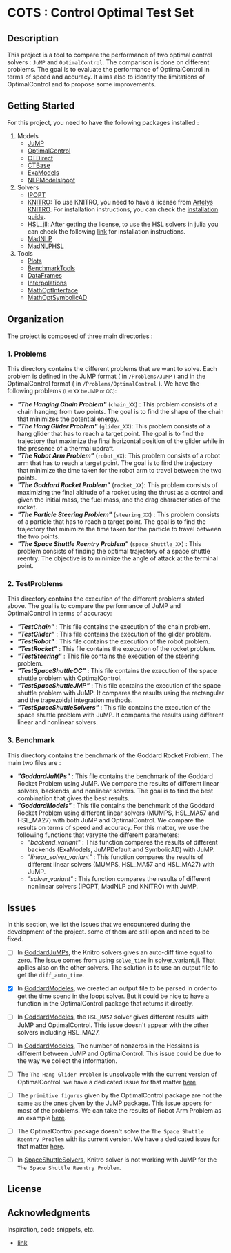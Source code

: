 # COTS : Control Optimal Test Set

## Description

This project is a tool to compare the performance of two optimal control solvers : `JuMP` and `OptimalControl`. The comparison is done on different problems. The goal is to evaluate the performance of OptimalControl in terms of speed and accuracy. It aims also to identify the limitations of OptimalControl and to propose some improvements.

## Getting Started

For this project, you need to have the following packages installed :
1. Models
    - [JuMP](https://jump.dev/JuMP.jl/stable/) 
    - [OptimalControl](https://control-toolbox.org/OptimalControl.jl/stable/)
    - [CTDirect](https://control-toolbox.org/docs/ctdirect/stable/)
    - [CTBase](https://control-toolbox.org/docs/ctbase/stable/)
    - [ExaModels](https://exanauts.github.io/ExaModels.jl/stable/)
    - [NLPModelsIpopt](https://jso.dev/NLPModelsIpopt.jl/stable/)
2. Solvers
    - [IPOPT](https://github.com/jump-dev/Ipopt.jl)
    - [KNITRO](https://www.artelys.com/app/docs/knitro/1_introduction.html): To use KNITRO, you need to have a license from [Artelys KNITRO](https://www.artelys.com/products/knitro/). For installation instructions, you can check the [installation guide](https://www.artelys.com/app/docs/knitro/1_introduction/installation.html).
    - [HSL_jll](https://licences.stfc.ac.uk/product/libhsl): After getting the license, to use the HSL solvers in julia you can check the following [link](https://discourse.julialang.org/t/how-to-get-hsl-up-and-running-with-ipopt/114138/3) for installation instructions.
    - [MadNLP](https://madnlp.github.io/MadNLP.jl/stable/)
    - [MadNLPHSL](https://github.com/MadNLP/MadNLP.jl/tree/master/lib/MadNLPHSL)
3. Tools
    - [Plots](http://docs.juliaplots.org/latest/)
    - [BenchmarkTools](https://github.com/JuliaCI/BenchmarkTools.jl)
    - [DataFrames](https://dataframes.juliadata.org/stable/)
    - [Interpolations](http://juliamath.github.io/Interpolations.jl/latest/)
    - [MathOptInterface](https://jump.dev/MathOptInterface.jl/stable/)
    - [MathOptSymbolicAD](https://juliapackages.com/p/mathoptsymbolicad)

## Organization

The project is composed of three main directories : 

### 1. Problems
This directory contains the different problems that we want to solve. Each problem is defined in the JuMP format ( in `/Problems/JuMP` ) and in the OptimalControl format ( in `/Problems/OptimalControl` ).
We have the following problems <span  style="font-size:0.8em;">(Let XX be JMP or OC)</span>:
- ***"The Hanging Chain Problem"*** (`chain_XX`) : This problem consists of a chain hanging from two points. The goal is to find the shape of the chain that minimizes the potential energy.
- ***"The Hang Glider Problem"*** (`glider_XX`): This problem consists of a hang glider that has to reach a target point. The goal is to find the trajectory that maximize the final horizontal position of the glider while in the presence of a thermal updraft.
- ***"The Robot Arm Problem"*** (`robot_XX`): This problem consists of a robot arm that has to reach a target point. The goal is to find the trajectory that minimize the time taken for the robot arm to travel between the two points.
- ***"The Goddard Rocket Problem"*** (`rocket_XX`): This problem consists of maximizing the final altitude of a rocket using the thrust as a control and given the initial mass, the fuel mass, and the drag characteristics of the rocket.      
- ***"The Particle Steering Problem"*** (`steering_XX`) : This problem consists of a particle that has to reach a target point. The goal is to find the trajectory that minimize the time taken for the particle to travel between the two points.
- ***"The Space Shuttle Reentry Problem"*** (`space_Shuttle_XX`) : This problem consists of finding the optimal trajectory of a space shuttle reentry. The objective is to minimize the angle of attack at the terminal point.

### 2. TestProblems

This directory contains the execution of the different problems stated above. The goal is to compare the performance of JuMP and OptimalControl in terms of accuracy:
- ***"TestChain"*** : This file contains the execution of the chain problem.
- ***"TestGlider"*** : This file contains the execution of the glider problem.
- ***"TestRobot"*** : This file contains the execution of the robot problem.
- ***"TestRocket"*** : This file contains the execution of the rocket problem.
- ***"TestSteering"*** : This file contains the execution of the steering problem.
- ***"TestSpaceShuttleOC"*** : This file contains the execution of the space shuttle problem with OptimalControl.
- ***"TestSpaceShuttleJMP"*** : This file contains the execution of the space shuttle problem with JuMP. It compares the results using the rectangular and the trapezoidal integration methods.
- ***"TestSpaceShuttleSolvers"*** : This file contains the execution of the space shuttle problem with JuMP. It compares the results using different linear and nonlinear solvers.

### 3. Benchmark
This directory contains the benchmark of the Goddard Rocket Problem. 
The main two files are :
- ***"GoddardJuMPs"*** : This file contains the benchmark of the Goddard Rocket Problem using JuMP. We compare the results of different linear solvers, backends, and nonlinear solvers. The goal is to find the best combination that gives the best results.
- ***"GoddardModels"*** : This file contains the benchmark of the Goddard Rocket Problem using different linear solvers (MUMPS, HSL_MA57 and HSL_MA27) with both JuMP and OptimalControl. We compare the results on terms of speed and accuracy.
For this matter, we use the following functions that varyate the different parameters:
    - *"backend_variant"* : This function compares the results of different backends (ExaModels, JuMPDefault and SymbolicAD) with JuMP.
    - *"linear_solver_variant"* : This function compares the results of different linear solvers (MUMPS, HSL_MA57 and HSL_MA27) with JuMP.
    - *"solver_variant"* : This function compares the results of different nonlinear solvers (IPOPT, MadNLP and KNITRO) with JuMP.

## Issues

In this section, we list the issues that we encountered during the development of the project. some of them are still open and need to be fixed.

- [ ] In [GoddardJuMPs](https://github.com/0Yassine0/COTS.jl/blob/a1b97478dfa4dcd7f9ed96fe8330ddbe5e274114/Benchmark/GoddardJuMPs.ipynb#L254), the Knitro solvers gives an auto-diff time equal to zero. The issue comes from using `solve_time` in [solver_variant.jl](https://github.com/0Yassine0/COTS.jl/blob/a1b97478dfa4dcd7f9ed96fe8330ddbe5e274114/Benchmark/solver_variant.jl#L39). That apllies also on the other solvers. The solution is to use an output file to get the `diff_auto_time`.
- [x] In [GoddardModeles](https://github.com/0Yassine0/COTS.jl/blob/a1b97478dfa4dcd7f9ed96fe8330ddbe5e274114/Benchmark/GoddardModeles.ipynb#L316), we created an output file to be parsed in order to get the time spend in the Ipopt solver. But it could be nice to have a function in the OptimalControl package that returns it directly.
- [ ] In [GoddardModeles](https://github.com/0Yassine0/COTS.jl/blob/a1b97478dfa4dcd7f9ed96fe8330ddbe5e274114/Benchmark/GoddardModeles.ipynb#L923), the `HSL_MA57` solver gives different results with JuMP and OptimalControl. This issue doesn't appear with the other solvers including HSL_MA27. 
- [ ] In [GoddardModeles](https://github.com/0Yassine0/COTS.jl/blob/a1b97478dfa4dcd7f9ed96fe8330ddbe5e274114/Benchmark/GoddardModeles.ipynb#L923), The number of nonzeros in the Hessians is different between JuMP and OptimalControl. This issue could be due to the way we collect the information.
- [ ] The `The Hang Glider Problem` is unsolvable with the current version of OptimalControl. we have a dedicated issue for that matter [here](https://github.com/0Yassine0/COTS.jl/issues/9)
- [ ] The `primitive figures` given by the OptimalControl package are not the same as the ones given by the JuMP package. This issue appers for most of the problems. We can take the results of Robot Arm Problem as an example [here](https://github.com/0Yassine0/COTS.jl/blob/a1b97478dfa4dcd7f9ed96fe8330ddbe5e274114/TestProblems/testRobot.ipynb).
- [ ] The OptimalControl package doesn't solve the `The Space Shuttle Reentry Problem` with its current version. We have a dedicated issue for that matter [here](https://github.com/0Yassine0/COTS.jl/issues/8).
- [ ] In [SpaceShuttleSolvers](https://github.com/0Yassine0/COTS.jl/blob/a1b97478dfa4dcd7f9ed96fe8330ddbe5e274114/TestProblems/SpaceShuttleSolvers.ipynb#L251), Knitro solver is not working with JuMP for the `The Space Shuttle Reentry Problem`.


## License

## Acknowledgments

Inspiration, code snippets, etc.
* [link](link)

